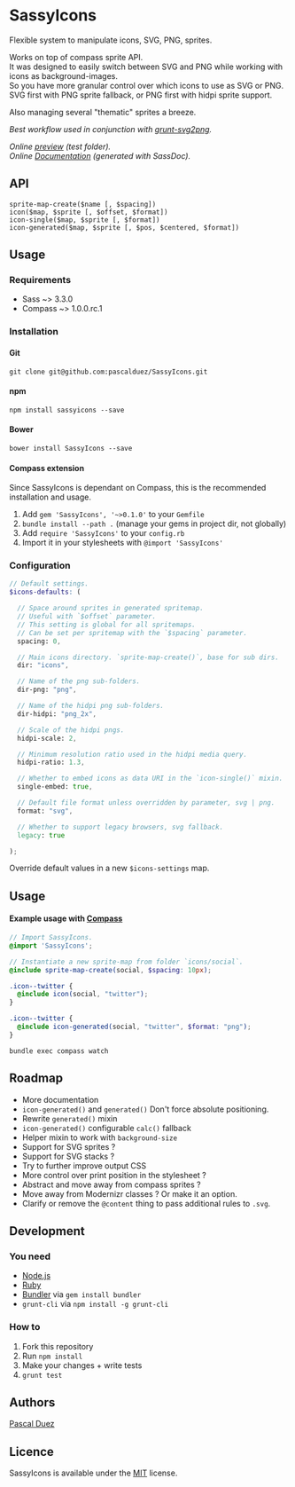 # SassyIcons

Flexible system to manipulate icons, SVG, PNG, sprites.  

Works on top of compass sprite API.  
It was designed to easily switch between SVG and PNG while working with icons as background-images.  
So you have more granular control over which icons to use as SVG or PNG.  
SVG first with PNG sprite fallback, or PNG first with hidpi sprite support.  

Also managing several "thematic" sprites a breeze.  


*Best workflow used in conjunction with [grunt-svg2png](https://github.com/pascalduez/grunt-svg2png).*

*Online [preview](http://pascalduez.github.io/SassyIcons/test) (test folder).*  
*Online [Documentation](http://pascalduez.github.io/SassyIcons/docs) (generated with SassDoc).*

## API

`sprite-map-create($name [, $spacing])`  
`icon($map, $sprite [, $offset, $format])`  
`icon-single($map, $sprite [, $format])`  
`icon-generated($map, $sprite [, $pos, $centered, $format])`


## Usage

### Requirements

* Sass ~> 3.3.0
* Compass ~> 1.0.0.rc.1

### Installation

#### Git

```
git clone git@github.com:pascalduez/SassyIcons.git
```

#### npm

```
npm install sassyicons --save
```

#### Bower

```
bower install SassyIcons --save
```

#### Compass extension

Since SassyIcons is dependant on Compass, this is the recommended installation and usage.

1. Add `gem 'SassyIcons', '~>0.1.0'` to your `Gemfile`
2. `bundle install --path .` (manage your gems in project dir, not globally)
3. Add `require 'SassyIcons'` to your `config.rb`
4. Import it in your stylesheets with `@import 'SassyIcons'`

### Configuration

```scss
// Default settings.
$icons-defaults: (

  // Space around sprites in generated spritemap.
  // Useful with `$offset` parameter.
  // This setting is global for all spritemaps.
  // Can be set per spritemap with the `$spacing` parameter.
  spacing: 0,

  // Main icons directory. `sprite-map-create()`, base for sub dirs.
  dir: "icons",

  // Name of the png sub-folders.
  dir-png: "png",

  // Name of the hidpi png sub-folders.
  dir-hidpi: "png_2x",

  // Scale of the hidpi pngs.
  hidpi-scale: 2,

  // Minimum resolution ratio used in the hidpi media query.
  hidpi-ratio: 1.3,

  // Whether to embed icons as data URI in the `icon-single()` mixin.
  single-embed: true,

  // Default file format unless overridden by parameter, svg | png.
  format: "svg",

  // Whether to support legacy browsers, svg fallback.
  legacy: true

);
```
Override default values in a new `$icons-settings` map.


## Usage

#### Example usage with [Compass](http://compass-style.org/help/tutorials/command-line)
```scss
// Import SassyIcons.
@import 'SassyIcons';

// Instantiate a new sprite-map from folder `icons/social`.
@include sprite-map-create(social, $spacing: 10px);

.icon--twitter {
  @include icon(social, "twitter");
}

.icon--twitter {
  @include icon-generated(social, "twitter", $format: "png");
}

```
```
bundle exec compass watch
```


## Roadmap

* More documentation
* `icon-generated()` and `generated()` Don't force absolute positioning.
* Rewrite `generated()` mixin
* `icon-generated()` configurable `calc()` fallback
* Helper mixin to work with `background-size`
* Support for SVG sprites ?
* Support for SVG stacks ?
* Try to further improve output CSS
* More control over print position in the stylesheet ?
* Abstract and move away from compass sprites ?
* Move away from Modernizr classes ? Or make it an option.
* Clarify or remove the `@content` thing to pass additional rules to `.svg`.


## Development

### You need

  * [Node.js](http://nodejs.org)
  * [Ruby](https://www.ruby-lang.org)
  * [Bundler](http://bundler.io) via `gem install bundler`
  * `grunt-cli` via `npm install -g grunt-cli`

### How to

  1. Fork this repository
  2. Run `npm install`
  3. Make your changes + write tests
  4. `grunt test`

## Authors

[Pascal Duez](http://pascalduez.me)


## Licence

SassyIcons is available under the [MIT](http://opensource.org/licenses/MIT) license.
